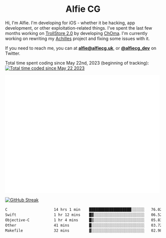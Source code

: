 <h1 align="center">Alfie CG</h1>

Hi, I'm Alfie. I'm developing for iOS - whether it be hacking, app development, or other exploitation-related things. I've spent the last few months working on [TrollStore 2.0](https://github.com/opa334/TrollStore) by developing [ChOma](https://github.com/opa334/ChOma). I'm currently working on rewriting my [Achilles](https://github.com/alfiecg24/Achilles) project and fixing some issues with it.

If you need to reach me, you can at **alfie@alfiecg.uk**, or **[@alfiecg_dev](https://twitter.com/alfiecg_dev)** on Twitter.

Total time spent coding since May 22nd, 2023 (beginning of tracking): <a href="https://wakatime.com/@61592169-b9cf-4af8-b6fa-8ac7d4369b01"><img src="https://wakatime.com/badge/user/61592169-b9cf-4af8-b6fa-8ac7d4369b01.svg" alt="Total time coded since May 22 2023" /></a>


<img align="center" src="/github-metrics.svg" alt="Metrics" width="500">

[![GitHub Streak](https://streak-stats.demolab.com/?user=alfiecg24)](https://git.io/streak-stats)

<!--START_SECTION:waka-->

```txt
C                     14 hrs 1 min    ███████████████████░░░░░░   76.02 %
Swift                 1 hr 12 mins    █▓░░░░░░░░░░░░░░░░░░░░░░░   06.52 %
Objective-C           1 hr 4 mins     █▒░░░░░░░░░░░░░░░░░░░░░░░   05.83 %
Other                 41 mins         █░░░░░░░░░░░░░░░░░░░░░░░░   03.72 %
Makefile              32 mins         ▓░░░░░░░░░░░░░░░░░░░░░░░░   02.98 %
```

<!--END_SECTION:waka-->
